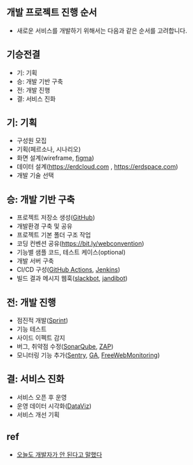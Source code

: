 ## 개발 프로젝트 진행 순서
- 새로운 서비스를 개발하기 위해서는 다음과 같은 순서를 고려합니다.

## 기승전결
  - 기: 기획
  - 승: 개발 기반 구축
  - 전: 개발 진행
  - 결: 서비스 진화

## 기: 기획
- 구성원 모집
- 기획(페르소나, 시나리오)
- 화면 설계(wireframe, [figma](https://www.figma.com/))
- 데이터 설계(https://erdcloud.com , https://erdspace.com)
- 개발 기술 선택

## 승: 개발 기반 구축
- 프로젝트 저장소 생성([GitHub](/mib/github))
- 개발환경 구축 및 공유
- 프로젝트 기본 폴더 구조 작업
- 코딩 컨벤션 공유(https://bit.ly/webconvention)
- 기능별 샘플 코드, 테스트 케이스(optional)
- 개발 서버 구축
- CI/CD 구성([GitHub Actions](/mib/github/actions), [Jenkins](/mib/jenkins))
- 빌드 결과 메시지 웹훅([slackbot](/mib/slack), [jandibot](/mib/jandi))

## 전: 개발 진행
- 점진적 개발([Sprint](https://docs.google.com/presentation/d/1icF44HQUgApBL4Fiv4pChOrGY1Shlxj3/edit#slide=id.p25))
- 기능 테스트
- 사이드 이펙트 감지
- 버그, 취약점 수정([SonarQube](/mib/sonar), [ZAP](/mib/zap))
- 모니터링 기능 추가([Sentry](/mib/sentry), [GA](/mib/ga), [FreeWebMonitoring](https://www.freewebmonitoring.com/))

## 결: 서비스 진화
- 서비스 오픈 후 운영
- 운영 데이터 시각화([DataViz](/mib/elk))
- 서비스 개선 기획

## ref
- [오늘도 개발자가 안 된다고 말했다](http://www.yes24.com/Product/Goods/97919905)
